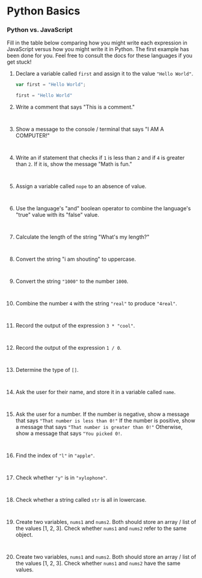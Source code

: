 # Python Basics

### Python vs. JavaScript

Fill in the table below comparing how you might write each expression in JavaScript versus how you might write it in Python. The first example has been done for you. Feel free to consult the docs for these languages if you get stuck!

1. Declare a variable called `first` and assign it to the value `"Hello World"`.

	```js
	var first = "Hello World";
	```
	
	```py
	first = "Hello World"
	```

2. Write a comment that says "This is a comment."

	```js
	```
	
	```py
	```
	
3. Show a message to the console / terminal that says "I AM A COMPUTER!"

	```js
	```
	
	```py
	```
	
4. Write an if statement that checks if `1` is less than `2` and if `4` is greater than `2`. If it is, show the message "Math is fun."

	```js
	```
	
	```py
	```
	
5. Assign a variable called `nope` to an absence of value.

	```js
	```
	
	```py
	```
	
6. Use the language's "and" boolean operator to combine the language's "true" value with its "false" value.

	```js
	```
	
	```py
	```
	
7. Calculate the length of the string "What's my length?"

	```js
	```
	
	```py
	```
	
8. Convert the string "i am shouting" to uppercase.

	```js
	```
	
	```py
	```
	
9. Convert the string `"1000"` to the number `1000`.

	```js
	```
	
	```py
	```
	
10. Combine the number `4` with the string `"real"` to produce `"4real"`.

	```js
	```
	
	```py
	```
	
11. Record the output of the expression `3 * "cool"`.

	```js
	```
	
	```py
	```
	
12. Record the output of the expression `1 / 0`.

	```js
	```
	
	```py
	```
	
13. Determine the type of `[]`. 

	```js
	```
	
	```py
	```
	
14. Ask the user for their name, and store it in a variable called `name`.

	```js
	```
	
	```py
	```
	
15. Ask the user for a number. If the number is negative, show a message that says `"That number is less than 0!"` If the number is positive, show a message that says `"That number is greater than 0!"` Otherwise, show a message that says `"You picked 0!`.

	```js
	```
	
	```py
	```
	
16. Find the index of `"l"` in `"apple"`.

	```js
	```
	
	```py
	```
	
17. Check whether `"y"` is in `"xylophone"`.

	```js
	```
	
	```py
	```
	
18. Check whether a string called `str` is all in lowercase.

	```js
	```
	
	```py
	```
	
19. Create two variables, `nums1` and `nums2`. Both should store an array / list of the values [1, 2, 3]. Check whether `nums1` and `nums2` refer to the same object.

	```js
	```
	
	```py
	```
	
20. Create two variables, `nums1` and `nums2`. Both should store an array / list of the values [1, 2, 3]. Check whether `nums1` and `nums2` have the same values.

	```js
	```
	
	```py
	```